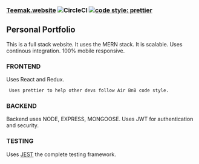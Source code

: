 ### [Teemak.website](https://teemak.website) ![CircleCI](https://img.shields.io/circleci/project/github/RedSparr0w/node-csgo-parser.svg) [![code style: prettier](https://img.shields.io/badge/code_style-prettier-ff69b4.svg?style=flat-square)](https://github.com/prettier/prettier)
## Personal Portfolio

This is a full stack website. It uses the MERN stack. It is scalable. Uses continous integration. 100% mobile responsive.

### FRONTEND

Uses React and Redux.

```markdown
 Uses prettier to help other devs follow Air BnB code style.
```

### BACKEND

Backend uses NODE, EXPRESS, MONGOOSE. Uses JWT for authentication and security.

### TESTING

Uses [JEST](https://https://jestjs.io) the complete testing framework.
